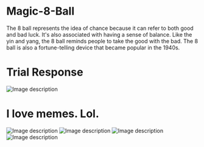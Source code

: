 # Magic-8-Ball
 The 8 ball represents the idea of chance because it can refer to both good and bad luck. It's also associated with having a sense of balance. Like the yin and yang, the 8 ball reminds people to take the good with the bad. The 8 ball is also a fortune-telling device that became popular in the 1940s.

# Trial Response
<img src="https://www.dropbox.com/s/q27q66ofk73us0f/Screenshot%20from%202023-05-23%2019-43-17.png" alt="Image description">

# I love memes. Lol.
<img src="https://cdn.thisiswhyimbroke.com/images/magic-8-ball.jpg" alt="Image description">

<img src="https://encrypted-tbn0.gstatic.com/images?q=tbn:ANd9GcTQkz1MRSo7iiZ20a3536BB8cCS3Q6hfQCRxw&usqp=CAU" alt="Image description">

<img src="https://www.memesmonkey.com/images/memesmonkey/s_06/060268b7457d807f4bf81dcdebba632a.jpeg" alt="Image description">

<img src="https://www.memesmonkey.com/images/memesmonkey/s_9b/9b32a85cc5ff89e9c129aa2f5c949365.jpeg" alt="Image description">
